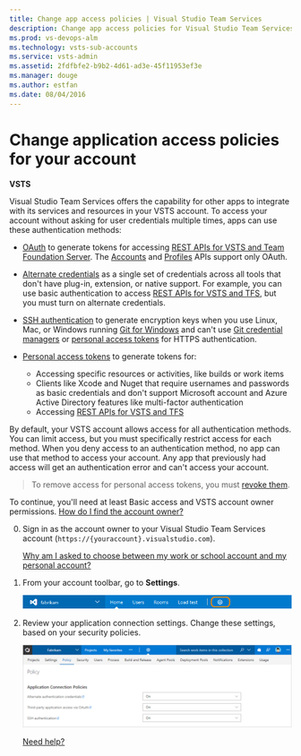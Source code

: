 ```yaml
---
title: Change app access policies | Visual Studio Team Services
description: Change app access policies for Visual Studio Team Services (VSTS, Visual Studio Online, VSO)
ms.prod: vs-devops-alm
ms.technology: vsts-sub-accounts
ms.service: vsts-admin
ms.assetid: 2fdfbfe2-b9b2-4d61-ad3e-45f11953ef3e
ms.manager: douge
ms.author: estfan
ms.date: 08/04/2016
---
```


#   Change application access policies for your account

**VSTS**

Visual Studio Team Services offers the capability for other apps 
to integrate with its services and resources in your VSTS account. 
To access your account without asking for user credentials multiple times, 
apps can use these authentication methods:

*	[OAuth](../integrate/get-started/Authentication/oauth.md) 
to generate tokens for accessing [REST APIs for VSTS and Team Foundation Server](../integrate/get-started/rest/basics.md). 
The [Accounts](../integrate/api/shared/accounts.md) 
and [Profiles](../integrate/api/shared/profiles.md) 
APIs support only OAuth.

*	[Alternate credentials](../git/auth-overview.md#alternate-credentials) 
as a single set of credentials across all tools that don't have 
plug-in, extension, or native support. For example, 
you can use basic authentication to access 
[REST APIs for VSTS and TFS](../integrate/get-started/rest/basics.md), 
but you must turn on alternate credentials.

*	[SSH authentication](../git/use-ssh-keys-to-authenticate.md) 
to generate encryption keys when you use Linux, Mac, 
or Windows running [Git for Windows](http://www.git-scm.com/download/win) 
and can't use 
[Git credential managers](../git/set-up-credential-managers.md) 
or [personal access tokens](use-personal-access-tokens-to-authenticate.md) 
for HTTPS authentication.

*	[Personal access tokens](use-personal-access-tokens-to-authenticate.md) 
to generate tokens for: 

	*	Accessing specific resources or activities, like builds or work items
	*	Clients like Xcode and Nuget that require usernames and passwords 
		as basic credentials and don't support Microsoft account 
		and Azure Active Directory features like multi-factor authentication 
	*	Accessing [REST APIs for VSTS and TFS](../integrate/get-started/rest/basics.md)

By default, your VSTS account allows access for all authentication methods. 
You can limit access, but you must specifically restrict access for each method. 
When you deny access to an authentication method, 
no app can use that method to access your account. 
Any app that previously had access will get an 
authentication error and can't access your account.

> To remove access for personal access tokens, 
> you must [revoke them](use-personal-access-tokens-to-authenticate.md).

To continue, you'll need at least Basic access and VSTS account owner permissions. 
[How do I find the account owner?](faq-change-app-access.md#find-owner)

0.  Sign in as the account owner to your Visual Studio Team Services account (```https://{youraccount}.visualstudio.com```).

	[Why am I asked to choose between my work or school account and my personal account?](#ChooseOrgAcctMSAcct)

0.	From your account toolbar, go to **Settings**.

    ![Click the gear icon, go to Settings](../_shared/_img/account-settings-new-ui.png)

0.  Review your application connection settings. 
Change these settings, based on your security policies.

    ![Under Application Connections, change each setting as necessary, save your changes](_img/change-account-access-policies/connections.png)

	[Need help?](#get-support)

